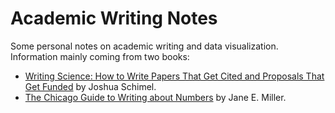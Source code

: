# Academic Writing Notes

Some personal notes on academic writing and data visualization. Information mainly coming from two books:

- [Writing Science: How to Write Papers That Get Cited and Proposals That Get Funded](https://www.goodreads.com/book/show/13122323-writing-science?from_search=true&from_srp=true&qid=Rhbs2x8VXP&rank=4) by Joshua Schimel.
- [The Chicago Guide to Writing about Numbers](https://www.goodreads.com/book/show/982708.The_Chicago_Guide_to_Writing_about_Numbers?from_search=true&from_srp=true&qid=ttHOXABSl5&rank=1) by Jane E. Miller.
